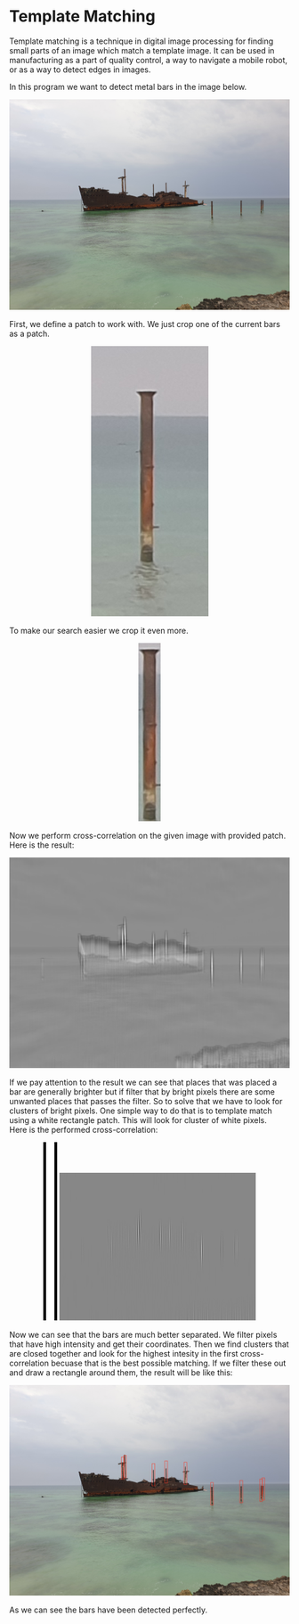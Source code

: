 # Template Matching

Template matching is a technique in digital image processing for finding small parts of an image which match a template image. It can be used in manufacturing as a part of quality control, a way to navigate a mobile robot, or as a way to detect edges in images.

In this program we want to detect metal bars in the image below.

![Greek Ship](./images/Greek-ship.jpg)

First, we define a patch to work with. We just crop one of the current bars as a patch.

<p align='center'>
    <img src='./images/patch.png'>
</p>

To make our search easier we crop it even more.

<p align='center'>
    <img src='./images/patch-small.jpg'>
</p>

Now we perform cross-correlation on the given image with provided patch. Here is the result:

![Cross Correlation 2](./images/cross-correlation.jpg)

If we pay attention to the result we can see that places that was placed a bar are generally brighter but if filter that by bright pixels there are some unwanted places that passes the filter. So to solve that we have to look for clusters of bright pixels. One simple way to do that is to template match using a white rectangle patch. This will look for cluster of white pixels.
<br/>
Here is the performed cross-correlation:

<p align='center'>
    <img src='./images/rectangle.jpg' style='heigh:10%'>
    <img src='./images/cross-correlation-2.jpg' style='width:70%'>
</p>

Now we can see that the bars are much better separated.
We filter pixels that have high intensity and get their coordinates. Then we find clusters that are closed together and look for the highest intesity in the first cross-correlation becuase that is the best possible matching. If we filter these out and draw a rectangle around them, the result will be like this:

![Matching](./images/matching.jpg)

As we can see the bars have been detected perfectly.
